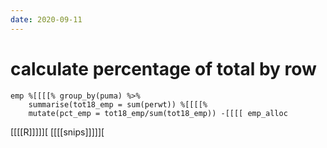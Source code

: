 ```yaml
---
date: 2020-09-11
---
```


# calculate percentage of total by row

	emp %[[[[% group_by(puma) %>% 
		summarise(tot18_emp = sum(perwt)) %[[[[% 
		mutate(pct_emp = tot18_emp/sum(tot18_emp)) -[[[[ emp_alloc


[[[[R]]]]][
[[[[snips]]]]][


